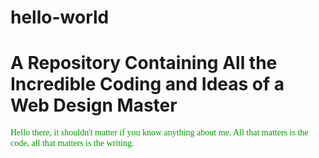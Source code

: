 # hello-world

<h1>A Repository Containing All the Incredible Coding and Ideas of a Web Design Master</h1>
<p style="color: #090; line-height: 1.2; font-family: serif">
Hello there, it shouldn't matter if you know anything about me. All that matters is the code, all that matters is the writing. 
</p>
